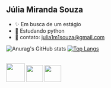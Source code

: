## Júlia Miranda Souza

- ✨ Em busca de um estágio
- 🌱 Estudando python
- 📲 contato: julia1m1souza@gmail.com

<div>
  
  ![Anurag's GitHub stats](https://github-readme-stats.vercel.app/api?username=juliams2210&show_icons=true&hide=contribs,prs&cache_seconds=86400&theme=cobalt)
  [![Top Langs](https://github-readme-stats.vercel.app/api/top-langs/?username=juliams2210&show_icons=true&hide=contribs,prs&cache_seconds=86400&theme=cobalt)](https://github.com/juliams2210/github-readme-stats)
</div>
<div style="display: inline_block"><br>
  <img aling="center" alte="ju-python" height="50" src="https://cdn.jsdelivr.net/gh/devicons/devicon@latest/icons/python/python-original.svg">
  <img aling="center" alte="ju-python" height="45" src="https://github.com/user-attachments/assets/d27147a3-2df0-4442-ac09-a7bdf429c660">
  <img aling="center" alte="ju-python" height="45" src="https://cdn.jsdelivr.net/gh/devicons/devicon@latest/icons/canva/canva-original.svg">
</div>

##
